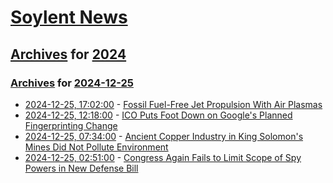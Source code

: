 # [Soylent News](../../../README.md)

## [Archives](../../index.md) for [2024](../index.md)

### [Archives](../../index.md) for [2024-12-25](index.md)

* [2024-12-25, 17:02:00](https://soylentnews.org/article.pl?sid=24/12/24/1459229&from=rss) - [Fossil Fuel-Free Jet Propulsion With Air Plasmas](https://soylentnews.org/article.pl?sid=24/12/24/1459229&from=rss)
* [2024-12-25, 12:18:00](https://soylentnews.org/article.pl?sid=24/12/24/152233&from=rss) - [ICO Puts Foot Down on Google's Planned Fingerprinting Change](https://soylentnews.org/article.pl?sid=24/12/24/152233&from=rss)
* [2024-12-25, 07:34:00](https://soylentnews.org/article.pl?sid=24/12/24/1455209&from=rss) - [Ancient Copper Industry in King Solomon's Mines Did Not Pollute Environment](https://soylentnews.org/article.pl?sid=24/12/24/1455209&from=rss)
* [2024-12-25, 02:51:00](https://soylentnews.org/article.pl?sid=24/12/24/0554203&from=rss) - [Congress Again Fails to Limit Scope of Spy Powers in New Defense Bill](https://soylentnews.org/article.pl?sid=24/12/24/0554203&from=rss)
